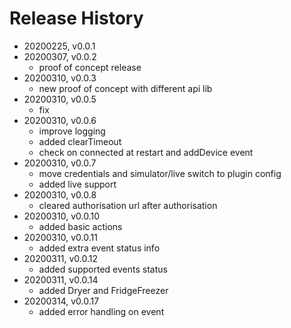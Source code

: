 # Release History

* 20200225, v0.0.1
* 20200307, v0.0.2
	* proof of concept release
* 20200310, v0.0.3
	* new proof of concept with different api lib
* 20200310, v0.0.5
	* fix
* 20200310, v0.0.6
	* improve logging
	* added clearTimeout
	* check on connected at restart and addDevice event
* 20200310, v0.0.7
	* move credentials and simulator/live switch to plugin config
	* added live support
* 20200310, v0.0.8
	* cleared authorisation url after authorisation
* 20200310, v0.0.10
	* added basic actions
* 20200310, v0.0.11
	* added extra event status info
* 20200311, v0.0.12
	* added supported events status
* 20200311, v0.0.14
	* added Dryer and FridgeFreezer
* 20200314, v0.0.17
	* added error handling on event
